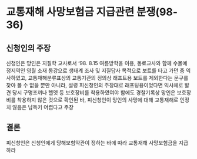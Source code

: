 # 교통재해 사망보험금 지급관련 분쟁(98-36)

## 신청인의 주장
신청인은 망인은 지질학 교사로서 ‘98. 8.15 여름방학을 이용, 동료교사와 함께 수몰예정지역인 영월 소재 동강으로 생태계 조사 및 지질답사 목적으로 보트를 타고 가던 중 익사하였고, 교통재해분류표상의 교통기관의 정의상 래프트용 보트를 제외한다는 문구를 찾아 볼 수 없을 뿐만 아니라, 설령 피신청인의 주장대로 래프팅용이었다면 익사체로 발견 당시 구명조끼나 헬멧 등 보호장비를 착용하였여야 함에도 경찰기록상 망인은 보호장비를 착용하지 않은 것으로 확인된 바, 피신청인이 망인의 사망에 대해 교통재해로 인정치 않음은 납득키 어렵다고 주장

## 결론
피신청인은 신청인에게 당해보험약관이 정하는 바에 따라 교통재해 사망보험금을 지급하라
